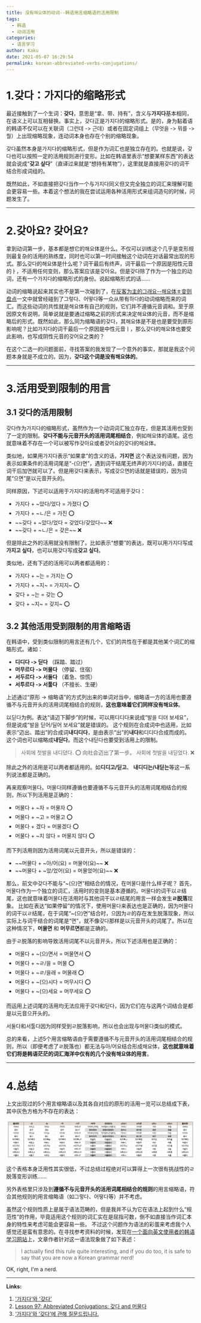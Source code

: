 ```yaml
---
title: 没有해요体的动词--韩语用言缩略语的活用限制
tags:
  - 韩语
  - 动词活用
categories:
  - 语言学习
author: Kaku
date: 2021-05-07 16:29:54
permalink: korean-abbreviated-verbs-conjugations/
---
```


# 1.갖다：가지다的缩略形式

最近接触到了一个生词：**갖다**，意思是“拿、带、持有”，含义与**가지다**基本相同，在语义上可以互相替换。事实上，갖다正是가지다的缩略形式。是的，身为黏着语的韩语不仅可以在关联词（그런데 -> 근데）或者在固定词组上（무엇을 -> 뭐를 -> 뭘）上出现缩略现象，连动词本身也存在个别的缩略现象。

갖다虽然本身是가지다的缩略形式，但是作为词汇也是独立存在的。也就是说，갖다也可以按照一定的活用规则进行变形。比如在韩语里表示“想要某样东西”的表达就会说成“**갖고 싶다**”（直译过来就是“想持有某物”），这里就是直接用갖다的词干结合形成词组的。

既然如此，不如直接把갖다当作一个与가지다同义但又完全独立的词汇来理解可能会更容易一些。本着这个想法的我在尝试运用各种活用形式来组词造句的时候，问题发生了。

<!--more-->

---

# 2.갖아요? 갖어요?

拿到动词第一步，基本都是想它的해요体是什么。不仅可以训练这个几乎是变形规则最复杂的活用的熟练度，同时也可以第一时间接触这个动词在对话最常出现的形式。那么갖다的해요体是什么呢？词干最后有终声，词干最后一个原因是阳性元音的ㅏ，不适用任何变则，那么答案应该是갖아요。但是갖다除了作为一个独立的动词，还有一个가지다的缩略形式的身份。说起缩略形式的话……

动词的缩略说起来其实也不是第一次碰到了，在[反客为主的그래요--해요体ㅎ变则盘点](/haeyo-hieuh-irregular/#3-指示词特例)一文中就曾经碰到了그렇다、어떻다等一众从带有하다的动词缩略而来的词汇。而这些动词的共性就是해요体有自己的规则，它们并不遵循元音调和。至于原因原文有说明，简单说就是要通过缩略之前的形式来决定해요体的元音，而不是缩略后的形式。既然如此，那么同为缩略语的갖다，其해요体是不是也是要受到原形影响呢？比如가지다的词干最后一个原因是中性元音ㅣ，那么갖다的해요体也要受此影响，也写成阴性元音的갖어요之类的？

在这个二选一的问题面前，寻找答案的我发现了一个意外的事实，那就是我这个问题本身就是不成立的。因为，**갖다这个词是没有해요体的**。

---

# 3.活用受到限制的用言

## 3.1 갖다的活用限制

갖다作为가지다的缩略形式，虽然作为一个动词词汇独立存在，但是其活用也受到了一定的限制。**갖다不能与元音开头的活用词尾相结合**，例如해요体的语尾。这也就意味着不存在一个可以被写作갖아요或者갖어요的갖다的해요体。

类似地，如果用가지다表示“如果拿”的含义的话，**가지면** 这个表达没有问题，因为表示如果条件的活用词尾是“-(으)면”，遇到词干结尾无终声的가지다的话，直接在词干后加면就可以了。但是用갖다来表示，写成갖으면的话就是错误的，因为词尾“으면”是以元音开头的。

同样原因，下述可以适用于가지다的活用均不可适用于갖다：

- 가지다 + ~았다/었다 = 가졌다 ⭕️
- 가지다 + ~ㄴ/은 = 가진 ⭕️
- ~~갖다 + ~았다/었다 = 갖었다/갖았다~~ ❌
- ~~갖다 + ~ㄴ/은 = 갖은~~ ❌

但是除此之外的活用就没有限制了。比如表示“想要”的表达，既可以用가지다写成**가지고 싶다**，也可以用갖다写成**갖고 싶다**。

类似地，还有下述的活用可以两者都适用的：

- 가지다 + ~는 = 가지는 ⭕️
- 가지다 + \~지\~ = 가지지~ ⭕️
- 갖다 + ~는 = 갖는 ⭕️
- 갖다 + \~지\~ = 갖지~ ⭕️

## 3.2 其他活用受到限制的用言缩略语

在韩语中，受到类似限制的用言还有几个，它们的共性在于都是其他某个词汇的缩略形式。诸如：

- **디디다 -> 딛다** （踩踏、踏过）
- **머무르다 -> 머물다** （停留、住宿）
- **서두르다 -> 서둘다** （着急、惊慌）
- **서투르다 -> 서툴다** （不擅长、生硬）

上述通过“原形 -> 缩略语”的方式列出来的单词对当中，缩略语一方的活用也要遵循不与元音开头的活用词尾相结合的规则，**这也意味着它们同样没有해요体**。

以딛다为例。表达“请迈下脚步”的时候，可以用디디다来说成“발을 디뎌 보세요”，但是说成“발을 딛어/딜어 보세요”就是错误的。
这个规则在合成词中也适用，比如表示“迈出、踏出”的合成词**내디디다**，是由表示“出”的**내다**和디디다合成而成的。这个词也可以缩略成**내딛다**。而这个내딛다也要受到活用上的限制。

> 사회에 첫발을 내디뎠다. ⭕️ 向社会迈出了第一步。
> 사회에 첫발을 내딛었다. ❌

除此之外的活用是可以两者都适用的。如**디디고/딛고**、 **내디디는/내딛는**等这一系列说法都是正确的。

再来观察머물다。머물다同样遵循也要遵循不与元音开头的活用词尾相结合的规则，所以下列活用是正确的：

- 머물다 + ~자 = 머물자 ⭕️
- 머물다 + ~고 = 머물고 ⭕️
- 머물다 + 겠다 = 머물겠다 ⭕️
- 머물다 + ~지 않다 = 머물지 않다 ⭕️

而下列活用则因为活用词尾以元音开头，所以是错误的：

- ~~머물다 + ~아/어(요) = 머물어(요)~~ ❌
- ~~머물다 + ~았/었어(요) = 머물었어(요)~~ ❌

那么，前文中갖다不能与“\~(으)면”相结合的情况，在머물다是什么样子呢？
首先，머물다作为一个独立的词汇，活用时的变则是基本遵循的。머물다的词干以ㄹ结尾，这也就意味着머물다在活用时与其他词干以ㄹ结尾的用言一样会发生**ㄹ脱落**现象。
比如在表达“如果停留”的情况下，使用머물다来表达也是正确的，因为머물다的词干以ㄹ结尾，在于词尾“~(으)면”结合时，으因为ㄹ的存在发生脱落现象，所以实际上与词干结合的词尾是“면”，就不像갖다那样是以元音开头的词尾了。所以在这种情况下，**머물면** 和 **머무르면**都是正确的。

由于ㄹ脱落的影响导致活用词尾不以元音开头，所以下述活用也是正确的：

- 머물다 + ~(으)면서 = 머물면서 ⭕️
- 머물다 + ~ㄹ/을 = 머물 ⭕️
- 머물다 + ~ㄹ/을래 = 머물래 ⭕️
- 머물다 + ~(으)시다 = 머무시다 ⭕️
- 머물다 + ~(으)세요 = 머무세요 ⭕️

而运用上述词尾的活用均无法应用于갖다和딛다，因为它们在与这两个词结合是都是以元音으开头的。

서둘다和서툴다因为同样受到ㄹ脱落影响，所以也会出现与머물다类似的模式。

总的来看，上述5个用言缩略语由于需要遵循不与元音开头的活用词尾相结合的规则，所以（即便考虑了ㄹ脱落也）都无法与아/어요结合形成해요体，**这也就意味着它们将是韩语茫茫的词汇海洋中仅有的几个没有해요体的用言**。

---

# 4.总结

上文出现过的5个用言缩略语以及其各自对应的原形的活用一览可以总结成下表，其中灰色方格为不存在的表达：

![summary](/korean-abbreviated-verbs-conjugations/summary.png)

这个表格本身泛用性其实很低，不过总结过程绝对可以算得上一次很有挑战性的ㄹ脱落变形训练……

另外表格里只涉及到**遵循不与元音开头的活用词尾相结合的规则**的用言缩略语，符合其他规则的用言缩略语（如그렇다、어떻다等）并不考虑。

虽然这个规则性质上是属于语法范畴的，但是我并不认为它在语法上起到什么“规范性”的作用，毕竟适用这个规则的词汇实在是屈指可数，倒不如直接当作词汇本身的特性来考虑可能会更容易一些。
不过这个问题作为语法的彩蛋来考虑我个人感觉还是蛮有意思的。在寻找参考资料的时候，发现在[一个面向英文使用者的韩语学习网站](https://www.howtostudykorean.com/upper-intermediate-korean-grammar/unit-4-lessons-92-100/lesson-97/)上，文章作者针对这一语法现象做了如下表述：

> I actually find this rule quite interesting, and if you do too, it is safe to say that you are now a Korean grammar nerd!

OK, right, I'm a nerd.

---

**Links:**

1. ['가지다'와 '갖다'](https://www.korean.go.kr/nkview/nknews/200309/62_3.html)
2. [Lesson 97: Abbreviated Conjugations: 갖다 and 머물다](https://www.howtostudykorean.com/upper-intermediate-korean-grammar/unit-4-lessons-92-100/lesson-97/)
3. [‘가지다’와 ‘갖다’에 관해 질문드립니다.](https://www.korean.go.kr/front/onlineQna/onlineQnaView.do?mn_id=216&qna_seq=114072)
